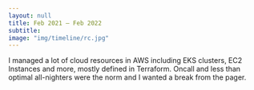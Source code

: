```yaml
---
layout: null
title: Feb 2021 – Feb 2022
subtitle:
image: "img/timeline/rc.jpg"
---
```

I managed a lot of cloud resources in AWS including EKS clusters, EC2 Instances and more, mostly defined in Terraform. Oncall and less than optimal all-nighters were the norm and I wanted a break from the pager. 